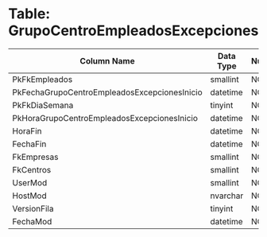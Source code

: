 # Table: GrupoCentroEmpleadosExcepciones

| Column Name | Data Type | Nullable |
|-------------|-----------|----------|
| PkFkEmpleados | smallint | NO |
| PkFechaGrupoCentroEmpleadosExcepcionesInicio | datetime | NO |
| PkFkDiaSemana | tinyint | NO |
| PkHoraGrupoCentroEmpleadosExcepcionesInicio | datetime | NO |
| HoraFin | datetime | NO |
| FechaFin | datetime | NO |
| FkEmpresas | smallint | NO |
| FkCentros | smallint | NO |
| UserMod | smallint | NO |
| HostMod | nvarchar | NO |
| VersionFila | tinyint | NO |
| FechaMod | datetime | NO |
